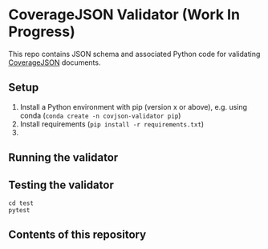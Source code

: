 # CoverageJSON Validator (Work In Progress)

This repo contains JSON schema and associated Python code for validating [CoverageJSON](https://covjson.org) documents.

## Setup
 1. Install a Python environment with pip (version x or above), e.g. using conda (`conda create -n covjson-validator pip`)
 2. Install requirements (`pip install -r requirements.txt`)
 3. 

## Running the validator


## Testing the validator
```
cd test
pytest
```

## Contents of this repository